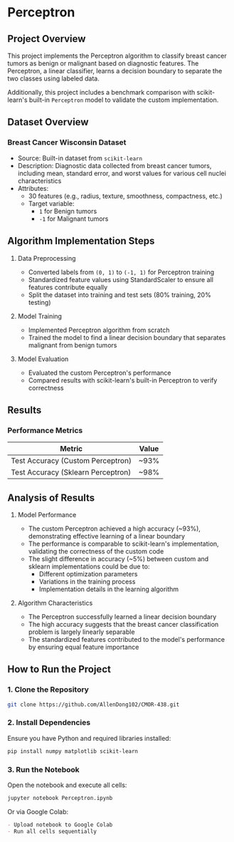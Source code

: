 # Perceptron

## Project Overview
This project implements the Perceptron algorithm to classify breast cancer tumors as benign or malignant based on diagnostic features. The Perceptron, a linear classifier, learns a decision boundary to separate the two classes using labeled data.

Additionally, this project includes a benchmark comparison with scikit-learn's built-in `Perceptron` model to validate the custom implementation.

## Dataset Overview
### Breast Cancer Wisconsin Dataset
- Source: Built-in dataset from `scikit-learn`
- Description: Diagnostic data collected from breast cancer tumors, including mean, standard error, and worst values for various cell nuclei characteristics
- Attributes:
  - 30 features (e.g., radius, texture, smoothness, compactness, etc.)
  - Target variable: 
    - `1` for Benign tumors
    - `-1` for Malignant tumors

## Algorithm Implementation Steps
1. Data Preprocessing
   - Converted labels from `(0, 1)` to `(-1, 1)` for Perceptron training
   - Standardized feature values using StandardScaler to ensure all features contribute equally
   - Split the dataset into training and test sets (80% training, 20% testing)

2. Model Training
   - Implemented Perceptron algorithm from scratch
   - Trained the model to find a linear decision boundary that separates malignant from benign tumors

3. Model Evaluation
   - Evaluated the custom Perceptron's performance
   - Compared results with scikit-learn's built-in Perceptron to verify correctness

## Results
### Performance Metrics
| Metric                     | Value      |
|---------------------------|------------|
| Test Accuracy (Custom Perceptron) | ~93%    |
| Test Accuracy (Sklearn Perceptron) | ~98% |

## Analysis of Results
1. Model Performance
   - The custom Perceptron achieved a high accuracy (~93%), demonstrating effective learning of a linear boundary
   - The performance is comparable to scikit-learn's implementation, validating the correctness of the custom code
   - The slight difference in accuracy (~5%) between custom and sklearn implementations could be due to:
     - Different optimization parameters
     - Variations in the training process
     - Implementation details in the learning algorithm

2. Algorithm Characteristics
   - The Perceptron successfully learned a linear decision boundary
   - The high accuracy suggests that the breast cancer classification problem is largely linearly separable
   - The standardized features contributed to the model's performance by ensuring equal feature importance

## How to Run the Project
### 1. Clone the Repository
```bash
git clone https://github.com/AllenDong102/CMOR-438.git
```

### 2. Install Dependencies
Ensure you have Python and required libraries installed:
```bash
pip install numpy matplotlib scikit-learn
```

### 3. Run the Notebook
Open the notebook and execute all cells:
```bash
jupyter notebook Perceptron.ipynb
```

Or via Google Colab:
```markdown
- Upload notebook to Google Colab
- Run all cells sequentially
```